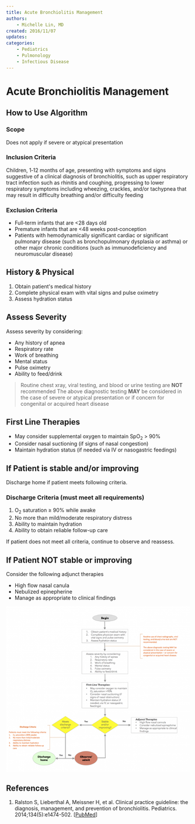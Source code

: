 ```yaml
---
title: Acute Bronchiolitis Management
authors:
    - Michelle Lin, MD
created: 2016/11/07
updates:
categories:
    - Pediatrics
    - Pulmonology
    - Infectious Disease
---
```


# Acute Bronchiolitis Management

## How to Use Algorithm

### Scope

Does not apply if severe or atypical presentation

### Inclusion Criteria

Children, 1‐12 months of age, presenting with symptoms and signs suggestive of a clinical diagnosis of bronchiolitis, such as upper respiratory tract infection such as rhinitis and coughing, progressing to lower respiratory symptoms including wheezing, crackles, and/or tachypnea that may result in difficulty breathing and/or difficulty feeding

### Exclusion Criteria

- Full‐term infants that are &lt;28 days old
- Premature infants that are &lt;48 weeks post‐conception
- Patients with hemodynamically significant cardiac or significant pulmonary disease (such as bronchopulmonary dysplasia or asthma) or other major chronic conditions (such as immunodeficiency and neuromuscular disease)

## History & Physical

1. Obtain patient's medical history
2. Complete physical exam with vital signs and pulse oximetry
3. Assess hydration status

## Assess Severity

Assess severity by considering:

- Any history of apnea
- Respiratory rate
- Work of breathing
- Mental status
- Pulse oximetry
- Ability to feed/drink

> Routine chest xray, viral testing, and blood or urine testing are **NOT** recommended
> The above diagnostic testing **MAY** be considered in the case of severe or atypical presentation or if concern for congenital or acquired heart disease

## First Line Therapies

- May consider supplemental oxygen to maintain SpO<sub>2</sub> > 90%
- Consider nasal suctioning (if signs of nasal congestion)
- Maintain hydration status (if needed via IV or nasogastric feedings)

## If Patient is stable and/or improving

Discharge home if patient meets following criteria.

### Discharge Criteria (must meet all requirements)

1. O<sub>2</sub> saturation &ge; 90% while awake
2. No more than mild/moderate respiratory distress
3. Ability to maintain hydration
4. Ability to obtain reliable follow-up care

If patient does not meet all criteria, continue to observe and reassess.

## If Patient NOT stable or improving

Consider the following adjunct therapies

- High flow nasal canula
- Nebulized epinepherine
- Manage as appropriate to clinical findings

![Acute bronchiolitis workup pathway](media/acute-bronchiolitis_image-1.png)

## References

1. Ralston S, Lieberthal A, Meissner H, et al. Clinical practice guideline: the diagnosis, management, and prevention of bronchiolitis. Pediatrics. 2014;134(5):e1474-502. [[PubMed](https://www.ncbi.nlm.nih.gov/pubmed/25349312)]

